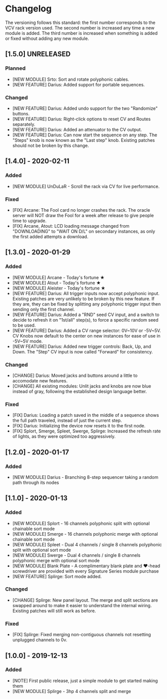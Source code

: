 Changelog
=========

The versioning follows this standard: the first number corresponds to the VCV rack version used. The second number is increased any time a new module is added. The third number is increased when something is added or fixed without adding any new module.

## [1.5.0] UNRELEASED

### Planned
- [NEW MODULE] Srto: Sort and rotate polyphonic cables.
- [NEW FEATURE] Darius: Added support for portable sequences.

### Changed
- [NEW FEATURE] Darius: Added undo support for the two "Randomize" buttons.
- [NEW FEATURE] Darius: Right-click options to reset CV and Routes separately.
- [NEW FEATURE] Darius: Added an attenuator to the CV output.
- [NEW FEATURE] Darius: Can now start the sequence on any step. The "Steps" knob is now known as the "Last step" knob. Existing patches should not be broken by this change.

## [1.4.0] - 2020-02-11

### Added
- [NEW MODULE] UnDuLaR - Scroll the rack via CV for live performance.

### Fixed
- [FIX] Arcane: The Fool card no longer crashes the rack. The oracle server will NOT draw the Fool for a week after release to give people time to upgrade.
- [FIX] Arcane, Atout: LCD loading message changed from "DOWNLOADING" to "WAIT ON D/L" on secondary instances, as only the first added attempts a download. 




## [1.3.0] - 2020-01-29

### Added

- [NEW MODULE] Arcane - Today's fortune ★
- [NEW MODULE] Atout - Today's fortune ★
- [NEW MODULE] Aleister - Today's fortune ★
- [NEW FEATURE] Darius: All trigger inputs now accept polyphonic input. Existing patches are very unlikely to be broken by this new feature. If they are, they can be fixed by splitting any polyphonic trigger input then sending only the first channel.
- [NEW FEATURE] Darius: Added a "RND" seed CV input, and a switch to decide to refresh it on "1st/all" step(s), to force a specific random seed to be used.
- [NEW FEATURE] Darius: Added a CV range selector: 0V~10V or -5V~5V. CV Knobs now default to the center on new instances for ease of use in -5V~5V mode.
- [NEW FEATURE] Darius: Added new trigger controls: Back, Up, and Down. The "Step" CV input is now called "Forward" for consistency.

### Changed

- [CHANGE] Darius: Moved jacks and buttons around a little to accomodate new features.
- [CHANGE] All existing modules: Unlit jacks and knobs are now blue instead of gray, following the established design language better.

### Fixed

- [FIX] Darius: Loading a patch saved in the middle of a sequence shows the full path traveled, instead of just the current step.
- [FIX] Darius: Initializing the device now resets it to the first node.
- [FIX] Splort, Smerge, Spleet, Swerge, Splirge: Increased the refresh rate of lights, as they were optimized too aggressively.




## [1.2.0] - 2020-01-17

### Added

- [NEW MODULE] Darius - Branching 8-step sequencer taking a random path through its nodes




## [1.1.0] - 2020-01-13

### Added

- [NEW MODULE] Splort - 16 channels polyphonic split with optional chainable sort mode
- [NEW MODULE] Smerge - 16 channels polyphonic merge with optional chainable sort mode
- [NEW MODULE] Spleet - Dual 4 channels / single 8 channels polyphonic split with optional sort mode
- [NEW MODULE] Swerge - Dual 4 channels / single 8 channels polyphonic merge with optional sort mode
- [NEW MODULE] Blank Plate - A complimentary blank plate and ♥-head screwdriver are provided with every Signature Series module purchase
- [NEW FEATURE] Splirge: Sort mode added.

### Changed

- [CHANGE] Splirge: New panel layout. The merge and split sections are swapped around to make it easier to understand the internal wiring. Existing patches will still work as before. 

### Fixed

- [FIX] Splirge: Fixed merging non-contiguous channels not resetting unplugged channels to 0v.




## [1.0.0] - 2019-12-13

### Added

- [NOTE] First public release, just a simple module to get started making them
- [NEW MODULE] Splirge - 3hp 4 channels split and merge
